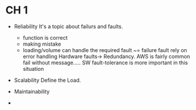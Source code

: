 # CH 1
- Reliability
It's a topic about failurs and faults. 
	- function is correct
	- making mistake
	- loading/volume can handle the required
fault ~= failure
fault rely on error handling 
Hardware faults-> Redundancy. AWS is fairly common fail without message.....  SW fault-tolerance is more important in this situation
- Scalability
Define the Load. 

- Maintainability
-
<!--stackedit_data:
eyJoaXN0b3J5IjpbMzEyODc4NjA4LC0zODczNjQ2MTgsMzYxOT
IxMDcyLC0zMDI2Mjc0MDEsMTAwNDg3NzAyMV19
-->